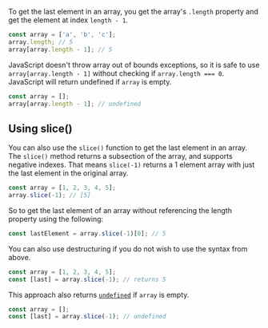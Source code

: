 To get the last element in an array, you get the array's `.length` property and get the element at index `length - 1`.

```javascript
const array = ['a', 'b', 'c'];
array.length; // 5
array[array.length - 1]; // 5
```

JavaScript doesn't throw array out of bounds exceptions, so it is safe to use `array[array.length - 1]` without checking if `array.length === 0`.
JavaScript will return undefined if `array` is empty.

```javascript
const array = [];
array[array.length - 1]; // undefined
```

## Using slice()

You can also use the `slice()` function to get the last element in an array.
The `slice()` method returns a subsection of the array, and supports negative indexes.
That means `slice(-1)` returns a 1 element array with just the last element in the original array.

```javascript
const array = [1, 2, 3, 4, 5];
array.slice(-1); // [5]
```

So to get the last element of an array without referencing the length property using the following:

```javascript
const lastElement = array.slice(-1)[0]; // 5
```

You can also use destructuring if you do not wish to use the syntax from above.

```javascript
const array = [1, 2, 3, 4, 5];
const [last] = array.slice(-1); // returns 5
```

This approach also returns [`undefined`](/tutorials/fundamentals/undefined-check) if `array` is empty.

```javascript
const array = [];
const [last] = array.slice(-1); // undefined
```